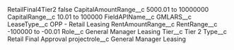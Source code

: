 <?xml version="1.0" encoding="UTF-8"?>
<CustomMetadata xmlns="http://soap.sforce.com/2006/04/metadata" xmlns:xsi="http://www.w3.org/2001/XMLSchema-instance" xmlns:xsd="http://www.w3.org/2001/XMLSchema">
    <label>RetailFinal4Tier2</label>
    <protected>false</protected>
    <values>
        <field>CapitalAmountRange__c</field>
        <value xsi:type="xsd:string">5000.01 to 10000000</value>
    </values>
    <values>
        <field>CapitalRange__c</field>
        <value xsi:type="xsd:string">10.01 to 100000</value>
    </values>
    <values>
        <field>FieldAPIName__c</field>
        <value xsi:type="xsd:string">GMLARS__c</value>
    </values>
    <values>
        <field>LeaseType__c</field>
        <value xsi:type="xsd:string">OPP - Retail Leasing</value>
    </values>
    <values>
        <field>RentAmountRange__c</field>
        <value xsi:nil="true"/>
    </values>
    <values>
        <field>RentRange__c</field>
        <value xsi:type="xsd:string">-100000 to -00.01</value>
    </values>
    <values>
        <field>Role__c</field>
        <value xsi:type="xsd:string">General Manager Leasing</value>
    </values>
    <values>
        <field>Tier__c</field>
        <value xsi:type="xsd:string">Tier 2</value>
    </values>
    <values>
        <field>Type__c</field>
        <value xsi:type="xsd:string">Retail Final Approval</value>
    </values>
    <values>
        <field>projectrole__c</field>
        <value xsi:type="xsd:string">General Manager Leasing</value>
    </values>
</CustomMetadata>
